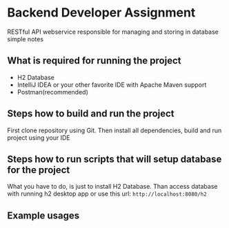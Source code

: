 # **Backend Developer Assignment** 

RESTful API webservice responsible for managing and storing in database simple notes 

## **What is required for running the project**

- H2 Database
- IntelliJ IDEA or your other favorite IDE with Apache Maven support
- Postman(recommended) 

## **Steps how to build and run the project**

First clone repository using Git. Then install all dependencies, build and run project using your IDE

## **Steps how to run scripts that will setup database for the project**

What you have to do, is just to install H2 Database. Than access database with running h2 desktop app or use this url: 
`http://localhost:8080/h2`

## **Example usages**

 
 

